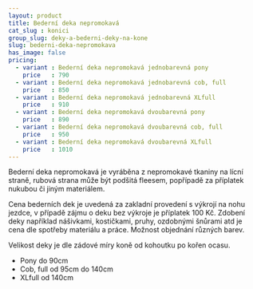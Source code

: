 ```yaml
---
layout: product
title: Bederní deka nepromokavá
cat_slug : konici
group_slug: deky-a-bederni-deky-na-kone
slug: bederni-deka-nepromokava
has_image: false
pricing:
  - variant : Bederní deka nepromokavá jednobarevná pony
    price   : 790
  - variant : Bederní deka nepromokavá jednobarevná cob, full
    price   : 850
  - variant : Bederní deka nepromokavá jednobarevná XLfull
    price   : 910
  - variant : Bederní deka nepromokavá dvoubarevná pony
    price   : 890
  - variant : Bederní deka nepromokavá dvoubarevná cob, full
    price   : 950
  - variant : Bederní deka nepromokavá dvoubarevná XLfull
    price   : 1010
---
```


Bederní deka nepromokavá je vyráběna z nepromokavé tkaniny na lícní straně, rubová strana může být podšitá fleesem, popřípadě za příplatek nukubou či jiným materiálem.

Cena bederních dek je uvedená za zakladní provedení s výkrojí na nohu jezdce, v případě zájmu o deku bez výkroje je příplatek 100&nbsp;Kč. 
Zdobení deky například nášivkami, kostičkami, pruhy, ozdobnými šnůrami atd je cena dle spotřeby materiálu a práce.
Možnost objednání různých barev.

Velikost deky je dle zádové míry koně od kohoutku po kořen ocasu.

 - Pony do 90cm
 - Cob, full od 95cm do 140cm
 - XLfull od 140cm

